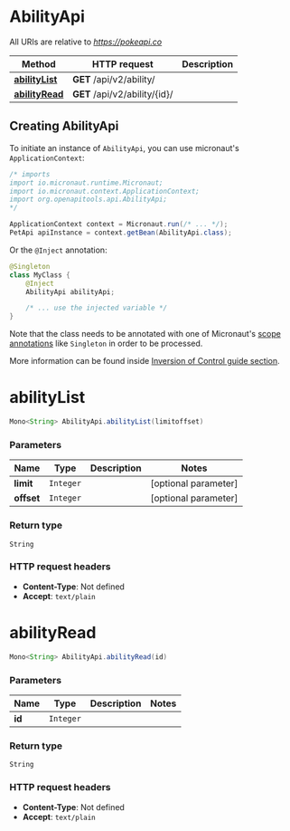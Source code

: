 # AbilityApi

All URIs are relative to *https://pokeapi.co*

| Method | HTTP request | Description |
|------------- | ------------- | -------------|
| [**abilityList**](AbilityApi.md#abilityList) | **GET** /api/v2/ability/ |  |
| [**abilityRead**](AbilityApi.md#abilityRead) | **GET** /api/v2/ability/{id}/ |  |


## Creating AbilityApi

To initiate an instance of `AbilityApi`, you can use micronaut's `ApplicationContext`:
```java
/* imports
import io.micronaut.runtime.Micronaut;
import io.micronaut.context.ApplicationContext;
import org.openapitools.api.AbilityApi;
*/

ApplicationContext context = Micronaut.run(/* ... */);
PetApi apiInstance = context.getBean(AbilityApi.class);
```

Or the `@Inject` annotation:
```java
@Singleton
class MyClass {
    @Inject
    AbilityApi abilityApi;

    /* ... use the injected variable */
}
```
Note that the class needs to be annotated with one of Micronaut's [scope annotations](https://docs.micronaut.io/latest/guide/#scopes) like `Singleton` in order to be processed.

More information can be found inside [Inversion of Control guide section](https://docs.micronaut.io/latest/guide/#ioc).

<a name="abilityList"></a>
# **abilityList**
```java
Mono<String> AbilityApi.abilityList(limitoffset)
```



### Parameters
| Name | Type | Description  | Notes |
|------------- | ------------- | ------------- | -------------|
| **limit** | `Integer`|  | [optional parameter] |
| **offset** | `Integer`|  | [optional parameter] |


### Return type
`String`



### HTTP request headers
 - **Content-Type**: Not defined
 - **Accept**: `text/plain`

<a name="abilityRead"></a>
# **abilityRead**
```java
Mono<String> AbilityApi.abilityRead(id)
```



### Parameters
| Name | Type | Description  | Notes |
|------------- | ------------- | ------------- | -------------|
| **id** | `Integer`|  | |


### Return type
`String`



### HTTP request headers
 - **Content-Type**: Not defined
 - **Accept**: `text/plain`

